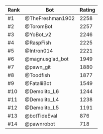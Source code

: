 Rank|Bot|Rating
---|---|---
#1|@TheFreshman1902|2258
#2|@ToromBot|2257
#3|@YoBot_v2|2246
#4|@RaspFish|2225
#5|@Intron014|2221
#6|@magnusglad_bot|1949
#7|@pawn_git|1880
#8|@Toodfish|1877
#9|@FataliiBot|1549
#10|@Demolito_L6|1244
#11|@Demolito_L4|1238
#12|@Demolito_L5|1191
#13|@botTideEval|876
#14|@pawnrobot|718
